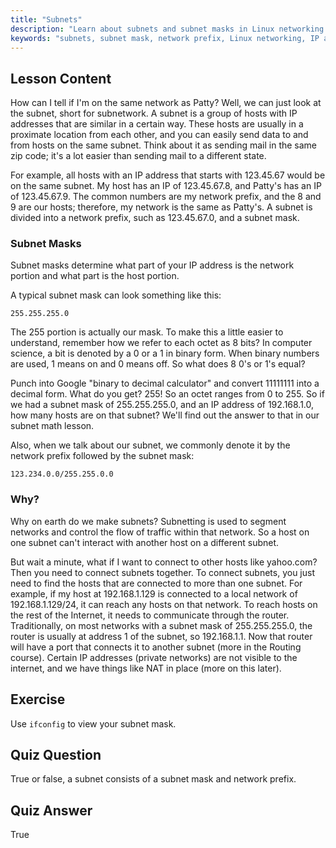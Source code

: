 ```yaml
---
title: "Subnets"
description: "Learn about subnets and subnet masks in Linux networking. Understand network prefixes and how subnets segment traffic. Get started with this beginner-friendly guide!"
keywords: "subnets, subnet mask, network prefix, Linux networking, IP address, beginner, tutorial, ifconfig"
---
```


## Lesson Content

How can I tell if I'm on the same network as Patty? Well, we can just look at the subnet, short for subnetwork. A subnet is a group of hosts with IP addresses that are similar in a certain way. These hosts are usually in a proximate location from each other, and you can easily send data to and from hosts on the same subnet. Think about it as sending mail in the same zip code; it's a lot easier than sending mail to a different state.

For example, all hosts with an IP address that starts with 123.45.67 would be on the same subnet. My host has an IP of 123.45.67.8, and Patty's has an IP of 123.45.67.9. The common numbers are my network prefix, and the 8 and 9 are our hosts; therefore, my network is the same as Patty's. A subnet is divided into a network prefix, such as 123.45.67.0, and a subnet mask.

### Subnet Masks

Subnet masks determine what part of your IP address is the network portion and what part is the host portion.

A typical subnet mask can look something like this:

```plaintext
255.255.255.0
```

The 255 portion is actually our mask. To make this a little easier to understand, remember how we refer to each octet as 8 bits? In computer science, a bit is denoted by a 0 or a 1 in binary form. When binary numbers are used, 1 means on and 0 means off. So what does 8 0's or 1's equal?

Punch into Google "binary to decimal calculator" and convert 11111111 into a decimal form. What do you get? 255! So an octet ranges from 0 to 255. So if we had a subnet mask of 255.255.255.0, and an IP address of 192.168.1.0, how many hosts are on that subnet? We'll find out the answer to that in our subnet math lesson.

Also, when we talk about our subnet, we commonly denote it by the network prefix followed by the subnet mask:

```plaintext
123.234.0.0/255.255.0.0
```

### Why?

Why on earth do we make subnets? Subnetting is used to segment networks and control the flow of traffic within that network. So a host on one subnet can't interact with another host on a different subnet.

But wait a minute, what if I want to connect to other hosts like yahoo.com? Then you need to connect subnets together. To connect subnets, you just need to find the hosts that are connected to more than one subnet. For example, if my host at 192.168.1.129 is connected to a local network of 192.168.1.129/24, it can reach any hosts on that network. To reach hosts on the rest of the Internet, it needs to communicate through the router. Traditionally, on most networks with a subnet mask of 255.255.255.0, the router is usually at address 1 of the subnet, so 192.168.1.1. Now that router will have a port that connects it to another subnet (more in the Routing course). Certain IP addresses (private networks) are not visible to the internet, and we have things like NAT in place (more on this later).

## Exercise

Use `ifconfig` to view your subnet mask.

## Quiz Question

True or false, a subnet consists of a subnet mask and network prefix.

## Quiz Answer

True
